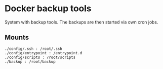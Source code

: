 # Docker backup tools

System with backup tools. The backups are then started via own cron jobs.

## Mounts

```text
./config/.ssh : /root/.ssh
./config/entrypoint : /entrypoint.d
./config/scripts : /root/scripts
./backup : /root/backup
```